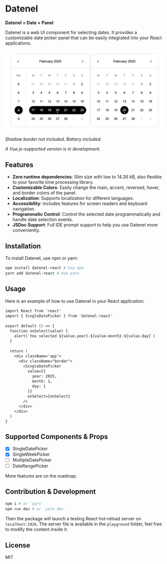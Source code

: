 # Datenel

**Datenel = Date + Panel**

Datenel is a web UI component for selecting dates. It provides a customizable date picker panel that can be easily integrated into your React applications.

![A preview of Datenel components for SingleWeekPicker and SingleDayPicker](./marketing_assets/preview.png)

*Shadow border not included. Battery included.*

*A Vue.js-supported version is in development.*

## Features

- **Zero runtime dependencies**: Slim size with low to 14.26 kB, also flexible to your favorite time processing library.
- **Customizable Colors**: Easily change the main, accent, reversed, hover, and border colors of the panel.
- **Localization**: Supports localization for different languages.
- **Accessibility**: Includes features for screen readers and keyboard navigation.
- **Programmatic Control**: Control the selected date programmatically and handle date selection events.
- **JSDoc Support**: Full IDE prompt support to help you use Datenel more conveniently.

## Installation

To install Datenel, use npm or yarn:

```sh
npm install datenel-react # Use npm
yarn add datenel-react # Use yarn
```

## Usage

Here is an example of how to use Datenel in your React application:

```tsx
import React from 'react'
import { SingleDatePicker } from 'datenel-react'

export default () => {
  function onSelect(value) {
    alert(`You selected ${value.year}-${value-month}-${value.day}`)
  }

  return (
    <div className='app'>
      <div className="border">
        <SingleDatePicker 
          value={{
            year: 2025,
            month: 1,
            day: 1
          }}
          onSelect={onSelect}
        />
      </div>
    </div>
  )
}
```

## Supported Components & Props

- [x] SingleDatePicker
- [x] SingleWeekPicker
- [ ] MultipleDatePicker
- [ ] DateRangePicker

More features are on the roadmap.

## Contribution & Development

```zsh
npm i # or `yarn`
npm run dev # or `yarn dev`
```

Then the package will launch a testing React hot-reload server on `localhost:1926`. The server file is available in the `playground` folder, feel free to modify the content inside it.

## License

MIT